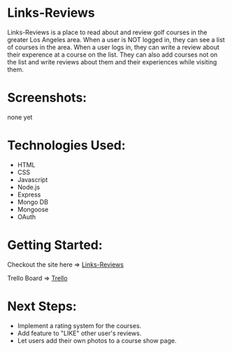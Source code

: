 # Links-Reviews

Links-Reviews is a place to read about and review golf courses in the greater Los Angeles area. When a user is NOT logged in, they can see a list of courses in the area. When a user logs in, they can write a review about their experence at a course on the list. They can also add courses not on the list and write reviews about them and their experiences while visiting them.

# Screenshots:

none yet

# Technologies Used:

* HTML
* CSS
* Javascript
* Node.js
* Express
* Mongo DB
* Mongoose
* OAuth

# Getting Started: 

Checkout the site here => [Links-Reviews](https://links-reviews.herokuapp.com/)

Trello Board => [Trello](https://trello.com/b/txOKlyYk/sei-project-2)

# Next Steps: 

* Implement a rating system for the courses.
* Add feature to "LIKE" other user's reviews.
* Let users add their own photos to a course show page.
